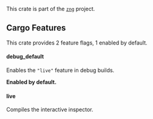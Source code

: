<!--do doc --readme header-->
This crate is part of the [`zng`](https://github.com/zng-ui/zng?tab=readme-ov-file#crates) project.


<!--do doc --readme features-->
## Cargo Features


This crate provides 2 feature flags, 1 enabled by default.

#### debug_default
Enables the `"live"` feature in debug builds.



 **Enabled by default.**

#### live
Compiles the interactive inspector.


<!--do doc --readme #SECTION-END-->


